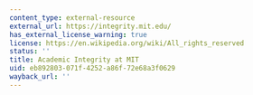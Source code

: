 ```yaml
---
content_type: external-resource
external_url: https://integrity.mit.edu/
has_external_license_warning: true
license: https://en.wikipedia.org/wiki/All_rights_reserved
status: ''
title: Academic Integrity at MIT
uid: eb892803-071f-4252-a86f-72e68a3f0629
wayback_url: ''
---
```

